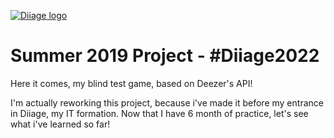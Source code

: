 [![Diiage logo](http://diiage.cucdb.fr/wp-content/uploads/sites/4/2014/10/diiage-couleur1.png)](http://diiage.cucdb.fr/)

# Summer 2019 Project - #Diiage2022

Here it comes, my blind test game, based on Deezer's API!

I'm actually reworking this project, because i've made it before my entrance in Diiage, my IT formation.
Now that I have 6 month of practice, let's see what i've learned so far!